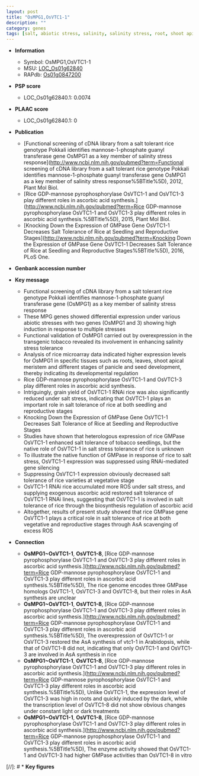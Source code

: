 ```yaml
---
layout: post
title: "OsMPG1,OsVTC1-1"
description: ""
category: genes
tags: [salt, abiotic stress, salinity, salinity stress, root, shoot apical meristem, seed, shoot, panicle, meristem, seed development, pyrophosphorylase, grain, seedling, tolerance, grain yield, yield, vegetative, salt tolerance, salt stress, reproductive, stress, stress tolerance]
---
```


* **Information**  
    + Symbol: OsMPG1,OsVTC1-1  
    + MSU: [LOC_Os01g62840](http://rice.plantbiology.msu.edu/cgi-bin/ORF_infopage.cgi?orf=LOC_Os01g62840)  
    + RAPdb: [Os01g0847200](http://rapdb.dna.affrc.go.jp/viewer/gbrowse_details/irgsp1?name=Os01g0847200)  

* **PSP score**  
    + LOC_Os01g62840.1: 0.0074 

* **PLAAC score**  
    + LOC_Os01g62840.1: 0 

* **Publication**  
    + [Functional screening of cDNA library from a salt tolerant rice genotype Pokkali identifies mannose-1-phosphate guanyl transferase gene OsMPG1 as a key member of salinity stress response](http://www.ncbi.nlm.nih.gov/pubmed?term=Functional screening of cDNA library from a salt tolerant rice genotype Pokkali identifies mannose-1-phosphate guanyl transferase gene OsMPG1 as a key member of salinity stress response%5BTitle%5D), 2012, Plant Mol Biol.
    + [Rice GDP-mannose pyrophosphorylase OsVTC1-1 and OsVTC1-3 play different roles in ascorbic acid synthesis.](http://www.ncbi.nlm.nih.gov/pubmed?term=Rice GDP-mannose pyrophosphorylase OsVTC1-1 and OsVTC1-3 play different roles in ascorbic acid synthesis.%5BTitle%5D), 2015, Plant Mol Biol.
    + [Knocking Down the Expression of GMPase Gene OsVTC1-1 Decreases Salt Tolerance of  Rice at Seedling and Reproductive Stages](http://www.ncbi.nlm.nih.gov/pubmed?term=Knocking Down the Expression of GMPase Gene OsVTC1-1 Decreases Salt Tolerance of  Rice at Seedling and Reproductive Stages%5BTitle%5D), 2016, PLoS One.

* **Genbank accession number**  

* **Key message**  
    + Functional screening of cDNA library from a salt tolerant rice genotype Pokkali identifies mannose-1-phosphate guanyl transferase gene (OsMPG1) as a key member of salinity stress response
    + These MPG genes showed differential expression under various abiotic stresses with two genes (OsMPG1 and 3) showing high induction in response to multiple stresses
    + Functional validation of OsMPG1 carried out by overexpression in the transgenic tobacco revealed its involvement in enhancing salinity stress tolerance
    + Analysis of rice microarray data indicated higher expression levels for OsMPG1 in specific tissues such as roots, leaves, shoot apical meristem and different stages of panicle and seed development, thereby indicating its developmental regulation
    + Rice GDP-mannose pyrophosphorylase OsVTC1-1 and OsVTC1-3 play different roles in ascorbic acid synthesis.
    + Intriguingly, grain yield of OsVTC1-1 RNAi rice was also significantly reduced under salt stress, indicating that OsVTC1-1 plays an important role in salt tolerance of rice at both seedling and reproductive stages
    + Knocking Down the Expression of GMPase Gene OsVTC1-1 Decreases Salt Tolerance of  Rice at Seedling and Reproductive Stages
    + Studies have shown that heterologous expression of rice GMPase OsVTC1-1  enhanced salt tolerance of tobacco seedlings, but the native role of OsVTC1-1 in  salt stress tolerance of rice is unknown
    + To illustrate the native function of GMPase in response of rice to salt stress, OsVTC1-1 expression was suppressed using RNAi-mediated gene silencing
    + Suppressing OsVTC1-1 expression obviously decreased salt tolerance of rice varieties at vegetative stage
    + OsVTC1-1 RNAi rice accumulated more ROS under salt stress, and supplying exogenous ascorbic acid restored salt tolerance of OsVTC1-1 RNAi lines, suggesting that OsVTC1-1 is involved in salt tolerance of rice through the biosynthesis regulation of ascorbic acid
    + Altogether, results of present study showed that rice GMPase gene OsVTC1-1 plays  a critical role in salt tolerance of rice at both vegetative and reproductive stages through AsA scavenging of excess ROS

* **Connection**  
    + __OsMPG1~OsVTC1-1__, __OsVTC1-8__, [Rice GDP-mannose pyrophosphorylase OsVTC1-1 and OsVTC1-3 play different roles in ascorbic acid synthesis.](http://www.ncbi.nlm.nih.gov/pubmed?term=Rice GDP-mannose pyrophosphorylase OsVTC1-1 and OsVTC1-3 play different roles in ascorbic acid synthesis.%5BTitle%5D), The rice genome encodes three GMPase homologs OsVTC1-1, OsVTC1-3 and OsVTC1-8, but their roles in AsA synthesis are unclear
    + __OsMPG1~OsVTC1-1__, __OsVTC1-8__, [Rice GDP-mannose pyrophosphorylase OsVTC1-1 and OsVTC1-3 play different roles in ascorbic acid synthesis.](http://www.ncbi.nlm.nih.gov/pubmed?term=Rice GDP-mannose pyrophosphorylase OsVTC1-1 and OsVTC1-3 play different roles in ascorbic acid synthesis.%5BTitle%5D), The overexpression of OsVTC1-1 or OsVTC1-3 restored the AsA synthesis of vtc1-1 in Arabidopsis, while that of OsVTC1-8 did not, indicating that only OsVTC1-1 and OsVTC1-3 are involved in AsA synthesis in rice
    + __OsMPG1~OsVTC1-1__, __OsVTC1-8__, [Rice GDP-mannose pyrophosphorylase OsVTC1-1 and OsVTC1-3 play different roles in ascorbic acid synthesis.](http://www.ncbi.nlm.nih.gov/pubmed?term=Rice GDP-mannose pyrophosphorylase OsVTC1-1 and OsVTC1-3 play different roles in ascorbic acid synthesis.%5BTitle%5D), Unlike OsVTC1-1, the expression level of OsVTC1-3 was high in roots and quickly induced by the dark, while the transcription level of OsVTC1-8 did not show obvious changes under constant light or dark treatments
    + __OsMPG1~OsVTC1-1__, __OsVTC1-8__, [Rice GDP-mannose pyrophosphorylase OsVTC1-1 and OsVTC1-3 play different roles in ascorbic acid synthesis.](http://www.ncbi.nlm.nih.gov/pubmed?term=Rice GDP-mannose pyrophosphorylase OsVTC1-1 and OsVTC1-3 play different roles in ascorbic acid synthesis.%5BTitle%5D), The enzyme activity showed that OsVTC1-1 and OsVTC1-3 had higher GMPase activities than OsVTC1-8 in vitro

[//]: # * **Key figures**  


